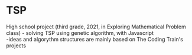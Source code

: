 # TSP
High school project (third grade, 2021, in Exploring Mathematical Problem class) - solving TSP using genetic algorithm, with Javascript   
-ideas and algorythm structures are mainly based on The Coding Train's projects
